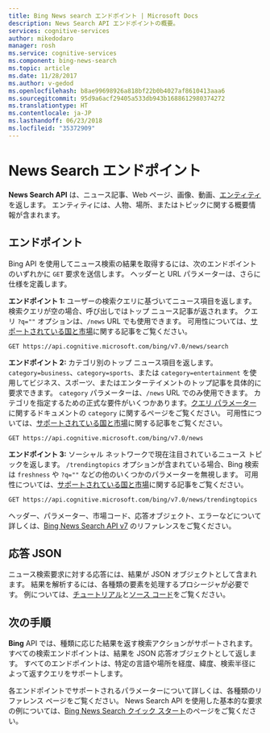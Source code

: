 ```yaml
---
title: Bing News search エンドポイント | Microsoft Docs
description: News Search API エンドポイントの概要。
services: cognitive-services
author: mikedodaro
manager: rosh
ms.service: cognitive-services
ms.component: bing-news-search
ms.topic: article
ms.date: 11/28/2017
ms.author: v-gedod
ms.openlocfilehash: b8ae99698926a818bf22b0b4027af8610413aaa6
ms.sourcegitcommit: 95d9a6acf29405a533db943b1688612980374272
ms.translationtype: HT
ms.contentlocale: ja-JP
ms.lasthandoff: 06/23/2018
ms.locfileid: "35372909"
---
```

# <a name="news-search-endpoints"></a>News Search エンドポイント
**News Search API** は、ニュース記事、Web ページ、画像、動画、[エンティティ](https://docs.microsoft.com/azure/cognitive-services/bing-entities-search/search-the-web)を返します。 エンティティには、人物、場所、またはトピックに関する概要情報が含まれます。 
## <a name="endpoints"></a>エンドポイント
Bing API を使用してニュース検索の結果を取得するには、次のエンドポイントのいずれかに `GET` 要求を送信します。 ヘッダーと URL パラメーターは、さらに仕様を定義します。

**エンドポイント 1:** ユーザーの検索クエリに基づいてニュース項目を返します。 検索クエリが空の場合、呼び出しではトップ ニュース記事が返されます。 クエリ `?q=""` オプションは、`/news` URL でも使用できます。 可用性については、[サポートされている国と市場](supported-countries-markets.md#supported-markets-for-news-search-endpoint)に関する記事をご覧ください。
```
GET https://api.cognitive.microsoft.com/bing/v7.0/news/search 
``` 

**エンドポイント 2:** カテゴリ別のトップ ニュース項目を返します。 `category=business`、`category=sports`、または `category=entertainment` を使用してビジネス、スポーツ、またはエンターテイメントのトップ記事を具体的に要求できます。  `category` パラメーターは、`/news` URL でのみ使用できます。 カテゴリを指定するための正式な要件がいくつかあります。[クエリ パラメーター](https://docs.microsoft.com/rest/api/cognitiveservices/bing-news-api-v7-reference#query-parameters)に関するドキュメントの `category` に関するページをご覧ください。 可用性については、[サポートされている国と市場](supported-countries-markets.md#supported-markets-for-news-endpoint)に関する記事をご覧ください。 
```
GET https://api.cognitive.microsoft.com/bing/v7.0/news  
```

**エンドポイント 3:** ソーシャル ネットワークで現在注目されているニュース トピックを返します。 `/trendingtopics` オプションが含まれている場合、Bing 検索は `freshness` や `?q=""` などの他のいくつかのパラメーターを無視します。 可用性については、[サポートされている国と市場](supported-countries-markets.md#supported-markets-for-news-trending-endpoint)に関する記事をご覧ください。
```
GET https://api.cognitive.microsoft.com/bing/v7.0/news/trendingtopics 
``` 

ヘッダー、パラメーター、市場コード、応答オブジェクト、エラーなどについて詳しくは、[Bing News Search API v7](https://docs.microsoft.com/rest/api/cognitiveservices/bing-news-api-v7-reference) のリファレンスをご覧ください。
## <a name="response-json"></a>応答 JSON
ニュース検索要求に対する応答には、結果が JSON オブジェクトとして含まれます。 結果を解析するには、各種類の要素を処理するプロシージャが必要です。 例については、[チュートリアル](https://docs.microsoft.com/azure/cognitive-services/bing-news-search/tutorial-bing-news-search-single-page-app)と[ソース コード](https://docs.microsoft.com/azure/cognitive-services/bing-news-search/tutorial-bing-news-search-single-page-app-source)をご覧ください。

## <a name="next-steps"></a>次の手順
**Bing** API では、種類に応じた結果を返す検索アクションがサポートされます。 すべての検索エンドポイントは、結果を JSON 応答オブジェクトとして返します。  すべてのエンドポイントは、特定の言語や場所を経度、緯度、検索半径によって返すクエリをサポートします。

各エンドポイントでサポートされるパラメーターについて詳しくは、各種類のリファレンス ページをご覧ください。
News Search API を使用した基本的な要求の例については、[Bing News Search クイック スタート](https://docs.microsoft.com/azure/cognitive-services/bing-news-search)のページをご覧ください。